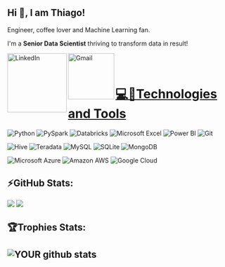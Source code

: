 ## Hi 👋, I am Thiago! 
Engineer, coffee lover and Machine Learning fan.

I'm a **Senior Data Scientist** thriving to transform data in result!

<a href="https://linkedin.com/in/thiago-osorio"><img align="left" alt="LinkedIn" width="135px" src="https://img.shields.io/badge/LinkedIn-0077B5?style=for-the-badge&logo=linkedin&logoColor=white" />
<a href="mailto:thiago.q.osorio@gmail.com"><img align="left" alt="Gmail" width="105px" src="https://img.shields.io/badge/Gmail-D14836?style=for-the-badge&logo=gmail&logoColor=white" />
<br />
<br />

# 💻🚀Technologies and Tools
<a><img alt="Python" src="https://img.shields.io/badge/Python-000000?style=for-the-badge&logo=python&logoColor=white"></a>
<a><img alt="PySpark" src="https://img.shields.io/badge/PySpark-000000?style=for-the-badge&logo=apache-spark&logoColor=white"></a>
<a><img alt="Databricks" src="https://img.shields.io/badge/Databricks-000000?style=for-the-badge&logo=databricks&logoColor=white"></a>
<a><img alt="Microsoft Excel" src="https://img.shields.io/badge/Microsoft%20Excel-000000?style=for-the-badge&logo=microsoft-excel&logoColor=white"></a>
<a><img alt="Power BI" src="https://img.shields.io/badge/Power%20BI-000000?style=for-the-badge&logo=power-bi&logoColor=white"></a>
<a><img alt="Git" src="https://img.shields.io/badge/Git-000000?style=for-the-badge&logo=git&logoColor=white"></a>
<br />

<a><img alt="Hive" src="https://img.shields.io/badge/Hive-000000?style=for-the-badge&logo=apache-hive&logoColor=white"></a>
<a><img alt="Teradata" src="https://img.shields.io/badge/Teradata-000000?style=for-the-badge&logo=teradata&logoColor=white"></a>
<a><img alt="MySQL" src="https://img.shields.io/badge/MYSQL-000000?style=for-the-badge&logo=mysql&logoColor=white"></a>
<a><img alt="SQLite" src="https://img.shields.io/badge/SQLite-000000?style=for-the-badge&logo=sqlite&logoColor=white"></a>
<a><img alt="MongoDB" src="https://img.shields.io/badge/MongoDB-000000?style=for-the-badge&logo=mongodb&logoColor=white"></a>
<br />

<a><img alt="Microsoft Azure" src="https://img.shields.io/badge/Microsoft%20Azure-000000?style=for-the-badge&logo=microsoft-azure&logoColor=white"></a>
<a><img alt="Amazon AWS" src="https://img.shields.io/badge/Amazon%20AWS-000000?style=for-the-badge&logo=amazon-aws&logoColor=white"></a>
<a><img alt="Google Cloud" src="https://img.shields.io/badge/Google%20Cloud-000000?style=for-the-badge&logo=google-cloud&logoColor=white"></a>
<br />

## ⚡GitHub Stats:
![](https://github-readme-stats.vercel.app/api?username=thiago-osorio)
![](https://github-readme-stats.vercel.app/api/top-langs/?username=thiago-osorio)


## 🏆Trophies Stats:
![YOUR github stats](https://github-profile-trophy.vercel.app/?username=thiago-osorio)
---
